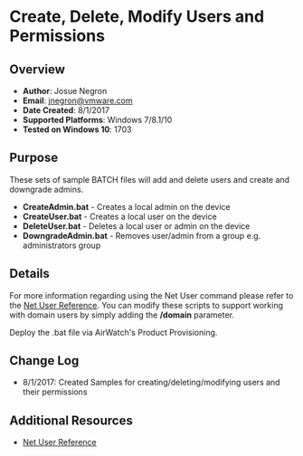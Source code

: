 # Create, Delete, Modify Users and Permissions

## Overview
- **Author**: Josue Negron
- **Email**: jnegron@vmware.com
- **Date Created**: 8/1/2017
- **Supported Platforms**: Windows 7/8.1/10
- **Tested on Windows 10**: 1703

## Purpose
<!-- Summary Start -->
These sets of sample BATCH files will add and delete users and create and downgrade admins. 
<!-- Summary End -->
- **CreateAdmin.bat** - Creates a local admin on the device
- **CreateUser.bat** - Creates a local user on the device
- **DeleteUser.bat** - Deletes a local user or admin on the device
- **DowngradeAdmin.bat** - Removes user/admin from a group e.g. administrators group

## Details
For more information regarding using the Net User command please refer to the [Net User Reference](https://technet.microsoft.com/en-us/library/cc771865(v=ws.11).aspx). You can modify these scripts to support working with domain users by simply adding the **/domain** parameter. 

Deploy the .bat file via AirWatch's Product Provisioning.

## Change Log
- 8/1/2017: Created Samples for creating/deleting/modifying users and their permissions

## Additional Resources
* [Net User Reference](https://technet.microsoft.com/en-us/library/cc771865(v=ws.11).aspx)
